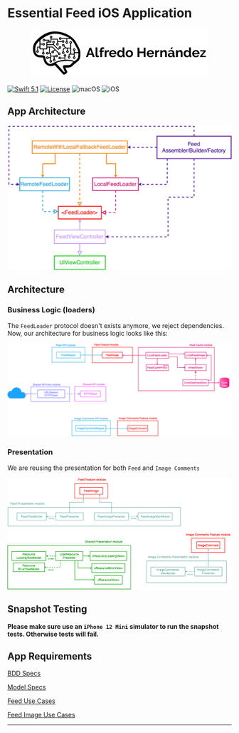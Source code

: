 #  Essential Feed iOS Application

<p align="center">
  <img src="https://raw.githubusercontent.com/AlfredoHernandez/AlfredoHernandez/main/alfredo_hdz.png" />
</p>

[![Swift 5.1](https://img.shields.io/badge/swift-5.3-green.svg?color=g&style=for-the-badge)](https://developer.apple.com/swift)
[![License](https://img.shields.io/github/license/AlfredoHernandez/EssentialFeed?color=red&style=for-the-badge)](MIT)
![macOS](https://img.shields.io/github/workflow/status/AlfredoHernandez/EssentialFeed/CI-macOS/develop?label=CI-macOS&style=for-the-badge)
![iOS](https://img.shields.io/github/workflow/status/AlfredoHernandez/EssentialFeed/CI-iOS/develop?label=CI-iOS&style=for-the-badge)

## App Architecture

![EssentialFeed](./images/architecture_overview.png)

## Architecture 

### Business Logic (loaders)

The `FeedLoader` protocol doesn't exists anymore, we reject dependencies. Now, our architecture for business logic looks like this:

![Dependency Rejection](./images/dependency-rejection.png)

### Presentation

We are reusing the presentation for both `Feed` and `Image Comments`

![Reusable Presentation](./images/reusable-presentation.png)

## Snapshot Testing

**Please make sure use an `iPhone 12 Mini` simulator to run the snapshot tests. Otherwise tests will fail.**

## App Requirements

[BDD Specs](./docs/BDD_specs.md)

[Model Specs](./docs/model_specs.md)

[Feed Use Cases](./docs/use_cases.md)

[Feed Image Use Cases](./docs/feed_image_use_cases.md)

---
